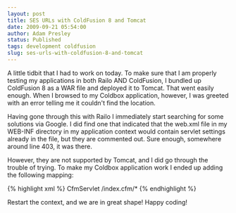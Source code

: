 ```yaml
---
layout: post
title: SES URLs with ColdFusion 8 and Tomcat
date: 2009-09-21 05:54:00
author: Adam Presley
status: Published
tags: development coldfusion
slug: ses-urls-with-coldfusion-8-and-tomcat
---
```


A little tidbit that I had to work on today. To make sure that I am
properly testing my applications in both Railo AND ColdFusion, I bundled
up ColdFusion 8 as a WAR file and deployed it to Tomcat. That went
easily enough. When I browsed to my Coldbox application, however, I was
greeted with an error telling me it couldn't find the location.

Having gone through this with Railo I immediately start searching for
some solutions via Google. I did find one that indicated that the
web.xml file in my WEB-INF directory in my application context would
contain servlet settings already in the file, but they are commented
out. Sure enough, somewhere around line 403, it was there.

However, they are not supported by Tomcat, and I did go through the
trouble of trying. To make my Coldbox application work I ended up adding
the following mapping:

{% highlight xml %}
<servlet-mapping id="coldfusion_mapping_6">
	<servlet-name>CfmServlet</servlet-name>
	<url-pattern>/index.cfm/*</url-pattern>
</servlet-mapping>
{% endhighlight %}

Restart the context, and we are in great shape! Happy coding!
